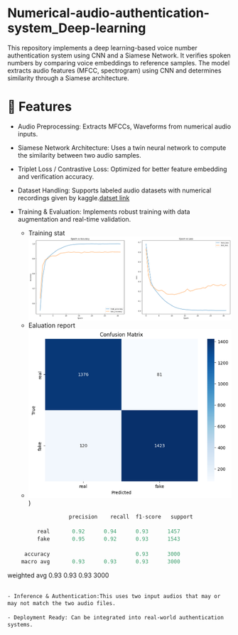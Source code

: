 # Numerical-audio-authentication-system_Deep-learning
This repository implements a deep learning-based voice number authentication system using CNN and a Siamese Network. It verifies spoken numbers by comparing voice embeddings to reference samples. The model extracts audio features (MFCC, spectrogram) using CNN and determines similarity through a Siamese architecture. 

# 📌 Features
- Audio Preprocessing: Extracts MFCCs, Waveforms from numerical audio inputs.

- Siamese Network Architecture: Uses a twin neural network to compute the similarity between two audio samples.

- Triplet Loss / Contrastive Loss: Optimized for better feature embedding and verification accuracy.

- Dataset Handling: Supports labeled audio datasets with numerical recordings given by kaggle.[datset link](https://www.kaggle.com/datasets/sripaadsrinivasan/audio-mnist)

- Training & Evaluation: Implements robust training with data augmentation and real-time validation.
    - Training stat
       ![image](https://github.com/KaushiML3/Numerical-audio-authentication-system_Deep-learning/blob/main/src_img/download.png)
    - Ealuation report
    - ![image](https://github.com/KaushiML3/Numerical-audio-authentication-system_Deep-learning/blob/main/src_img/download%20(1).png))

  ```python 
                  precision    recall  f1-score   support

        real       0.92      0.94      0.93      1457
        fake       0.95      0.92      0.93      1543

    accuracy                           0.93      3000
   macro avg       0.93      0.93      0.93      3000
weighted avg       0.93      0.93      0.93      3000
```

- Inference & Authentication:This uses two input audios that may or may not match the two audio files.

- Deployment Ready: Can be integrated into real-world authentication systems.
